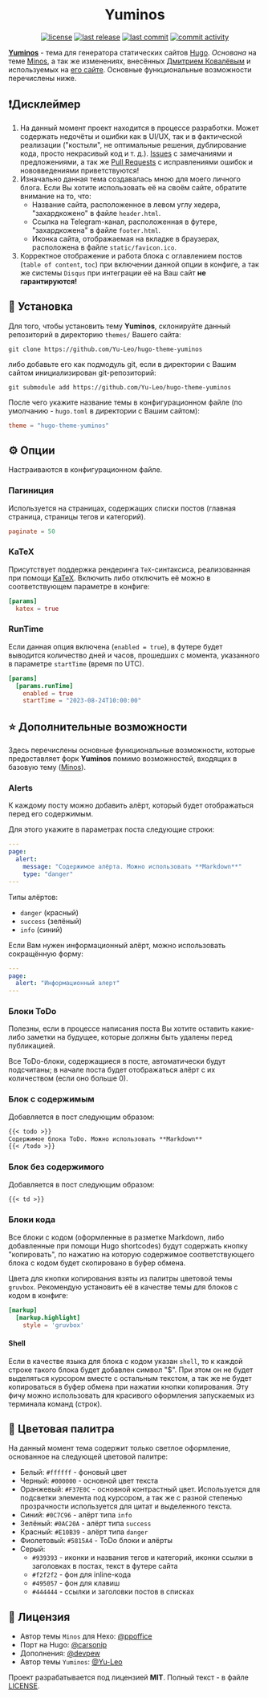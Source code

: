 <h1 align="center"> Yuminos </h1>

<p align="center">
  <a href="https://github.com/Yu-Leo/hugo-theme-yuminos/blob/main/LICENSE" target="_blank"> <img alt="license" src="https://img.shields.io/github/license/Yu-Leo/hugo-theme-yuminos?style=for-the-badge&labelColor=090909"></a>
  <a href="https://github.com/Yu-Leo/hugo-theme-yuminos/releases/latest" target="_blank"> <img alt="last release" src="https://img.shields.io/github/v/release/Yu-Leo/hugo-theme-yuminos?style=for-the-badge&labelColor=090909"></a>
  <a href="https://github.com/Yu-Leo/hugo-theme-yuminos/commits/main" target="_blank"> <img alt="last commit" src="https://img.shields.io/github/last-commit/Yu-Leo/hugo-theme-yuminos?style=for-the-badge&labelColor=090909"></a>
  <a href="https://github.com/Yu-Leo/hugo-theme-yuminos/graphs/contributors" target="_blank"> <img alt="commit activity" src="https://img.shields.io/github/commit-activity/m/Yu-Leo/hugo-theme-yuminos?style=for-the-badge&labelColor=090909"></a>
</p>

**[Yuminos](https://github.com/Yu-Leo/hugo-theme-yuminos)** - тема для генератора статических сайтов [Hugo](https://gohugo.io/). *Основана* на теме [Minos](https://github.com/carsonip/hugo-theme-minos), а так же изменениях, внесённых [Дмитрием Ковалёвым](https://github.com/devpew) и используемых на [его сайте](https://devpew.com/). Основные функциональные возможности перечислены ниже.

## ❗Дисклеймер

1. На данный момент проект находится в процессе разработки. Может содержать недочёты и ошибки как в UI/UX, так и в фактической реализации ("костыли", не оптимальные решения, дублирование кода, просто некрасивый код и т. д.). [Issues](https://github.com/Yu-Leo/hugo-theme-yuminos/issues) с замечаниями и предложениями, а так же [Pull Requests](https://github.com/Yu-Leo/hugo-theme-yuminos/pulls) с исправлениями ошибок и нововведениями приветствуются!
2. Изначально данная тема создавалась мною для моего личного блога. Если Вы хотите использовать её на своём сайте, обратите внимание на то, что:
	- Название сайта, расположенное в левом углу хедера, "захардкожено" в файле `header.html`.
	- Ссылка на Telegram-канал, расположенная в футере, "захардкожена" в файле `footer.html`.
	- Иконка сайта, отображаемая на вкладке в браузерах, расположена в файле `static/favicon.ico`.
3. Корректное отображение и работа блока с оглавлением постов (`table of content`, `toc`) при включении данной опции в конфиге, а так же системы `Disqus` при интеграции её на Ваш сайт **не гарантируются!**

## 🔨 Установка

Для того, чтобы установить тему **Yuminos**, склонируйте данный репозиторий в директорию `themes/` Вашего сайта:

```shell
git clone https://github.com/Yu-Leo/hugo-theme-yuminos
```

либо добавьте его как подмодуль git, если в директории с Вашим сайтом инициализирован git-репозиторий:

```shell
git submodule add https://github.com/Yu-Leo/hugo-theme-yuminos
```

После чего укажите название темы в конфигурационном файле (по умолчанию - `hugo.toml` в директории с Вашим сайтом):

```toml
theme = "hugo-theme-yuminos"
```

## ⚙ Опции

Настраиваются в конфигурационном файле.

### Пагиниция

Используется на страницах, содержащих списки постов (главная страница, страницы тегов и категорий).

```toml
paginate = 50
```

### KaTeX

Присутствует поддержка рендеринга `TeX`-синтаксиса, реализованная при помощи [KaTeX](https://github.com/KaTeX/KaTeX). Включить либо отключить её можно в соответствующем параметре в конфиге:

```toml
[params]  
  katex = true
```

### RunTime

Если данная опция включена (`enabled = true`), в футере будет выводится количество дней и часов, прошедших с момента, указанного в параметре `startTime` (время по UTC).

```toml
[params]
  [params.runTime]
    enabled = true
    startTime = "2023-08-24T10:00:00"
```

## ⭐ Дополнительные возможности

Здесь перечислены основные функциональные возможности, которые предоставляет форк **Yuminos** помимо возможностей, входящих в базовую тему ([Minos](https://github.com/carsonip/hugo-theme-minos)).

### Alerts

К каждому посту можно добавить алёрт, который будет отображаться перед его содержимым.

Для этого укажите в параметрах поста следующие строки:

```yaml
---
page:
  alert:
    message: "Содержимое алёрта. Можно использовать **Markdown**"
    type: "danger"
---
```

Типы алёртов:
- `danger` (красный)
- `success` (зелёный)
- `info` (синий)

Если Вам нужен информационный алёрт, можно использовать сокращённую форму:

```yaml
---
page:
  alert: "Информационный алерт"
---
```

### Блоки ToDo 

Полезны, если в процессе написания поста Вы хотите оставить какие-либо заметки на будущее, которые должны быть удалены перед публикацией.

Все ToDo-блоки, содержащиеся в посте, автоматически будут подсчитаны; в начале поста будет отображаться алёрт с их количеством (если оно больше 0).

### Блок с содержимым

Добавляется в пост следующим образом:

```markdown
{{< todo >}}
Содержимое блока ToDo. Можно использовать **Markdown**
{{< /todo >}}
```

### Блок без содержимого

Добавляется в пост следующим образом:

```markdown
{{< td >}}
```

### Блоки кода

Все блоки с кодом (оформленные в разметке Markdown, либо добавленные при помощи Hugo shortcodes) будут содержать кнопку "копировать", по нажатию на которую содержимое соответствующего блока с кодом будет скопировано в буфер обмена.

Цвета для кнопки копирования взяты из палитры цветовой темы `gruvbox`. Рекомендую установить её в качестве темы для блоков с кодом в конфиге:

```toml
[markup]
  [markup.highlight]
    style = 'gruvbox'
```

#### Shell

Если в качестве языка для блока с кодом указан `shell`, то к каждой строке такого блока будет добавлен символ "$". При этом он не будет выделяться курсором вместе с остальным текстом, а так же не будет копироваться в буфер обмена при нажатии кнопки копирования. Эту фичу можно использовать для красивого оформления запускаемых из терминала команд (строк).

## 🎨 Цветовая палитра

На данный момент тема содержит только светлое оформление, основанное на следующей цветовой палитре:

- Белый: `#ffffff` - фоновый цвет
- Черный: `#000000` - основной цвет текста
- Оранжевый: `#F37E0C` - основной контрастный цвет. Используется для подсветки элемента под курсором, а так же с разной степенью прозрачности используется для цитат и выделенного текста.
- Синий: `#0C7C96` - алёрт типа `info`
- Зелёный: `#0AC20A` - алёрт типа `success`
- Красный: `#E10B39` - алёрт типа `danger`
- Фиолетовый: `#5815A4` - ToDo блоки и алёрты
- Серый: 
	- `#939393` - иконки и названия тегов и категорий, иконки ссылки в заголовках в постах, текст в футере сайта
	- `#f2f2f2` - фон для inline-кода
	- `#495057` - фон для клавиш
	- `#444444` - ссылки и заголовки постов в списках

## 📝 Лицензия

- Автор темы `Minos` для Hexo: [@ppoffice](https://github.com/ppoffice)
- Порт на Hugo: [@carsonip](https://github.com/carsonip)
- Дополнения: [@devpew](https://github.com/devpew)
- Автор темы `Yuminos`: [@Yu-Leo](https://github.com/yu-leo)

Проект разрабатывается под лицензией **MIT**. Полный текст - в файле [LICENSE](./LICENSE). 
